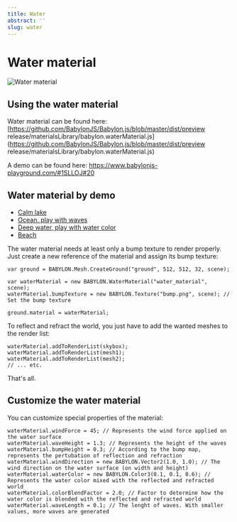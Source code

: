 ```yaml
---
title: Water
abstract: ''
slug: water
---
```

# Water material

![Water material](/img/extensions/materials/water.jpg)

## Using the water material

Water material can be found here: [https://github.com/BabylonJS/Babylon.js/blob/master/dist/preview release/materialsLibrary/babylon.waterMaterial.js](https://github.com/BabylonJS/Babylon.js/blob/master/dist/preview release/materialsLibrary/babylon.waterMaterial.js)

A demo can be found here:  https://www.babylonjs-playground.com/#1SLLOJ#20

## Water material by demo

- [Calm lake]( https://www.babylonjs-playground.com/#1SLLOJ#15)
- [Ocean, play with waves]( https://www.babylonjs-playground.com/#1SLLOJ#17)
- [Deep water, play with water color]( https://www.babylonjs-playground.com/#1SLLOJ#18)
- [Beach]( https://www.babylonjs-playground.com/#1SLLOJ#19)

The water material needs at least only a bump texture to render properly.
Just create a new reference of the material and assign its bump texture:

```
var ground = BABYLON.Mesh.CreateGround("ground", 512, 512, 32, scene);

var waterMaterial = new BABYLON.WaterMaterial("water_material", scene);
waterMaterial.bumpTexture = new BABYLON.Texture("bump.png", scene); // Set the bump texture

ground.material = waterMaterial;
```

To reflect and refract the world, you just have to add the wanted meshes to the render list:

```
waterMaterial.addToRenderList(skybox);
waterMaterial.addToRenderList(mesh1);
waterMaterial.addToRenderList(mesh2);
// ... etc.
```

That's all.

## Customize the water material

You can customize special properties of the material:

```
waterMaterial.windForce = 45; // Represents the wind force applied on the water surface
waterMaterial.waveHeight = 1.3; // Represents the height of the waves
waterMaterial.bumpHeight = 0.3; // According to the bump map, represents the pertubation of reflection and refraction
waterMaterial.windDirection = new BABYLON.Vector2(1.0, 1.0); // The wind direction on the water surface (on width and height)
waterMaterial.waterColor = new BABYLON.Color3(0.1, 0.1, 0.6); // Represents the water color mixed with the reflected and refracted world
waterMaterial.colorBlendFactor = 2.0; // Factor to determine how the water color is blended with the reflected and refracted world
waterMaterial.waveLength = 0.1; // The lenght of waves. With smaller values, more waves are generated
```


